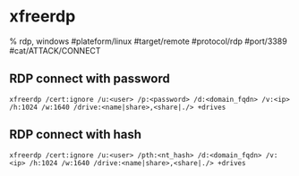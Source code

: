 # xfreerdp

% rdp, windows
#plateform/linux  #target/remote  #protocol/rdp #port/3389 #cat/ATTACK/CONNECT 

##  RDP connect with password
```
xfreerdp /cert:ignore /u:<user> /p:<password> /d:<domain_fqdn> /v:<ip> /h:1024 /w:1640 /drive:<name|share>,<share|./> +drives
```


## RDP connect with  hash
```
xfreerdp /cert:ignore /u:<user> /pth:<nt_hash> /d:<domain_fqdn> /v:<ip> /h:1024 /w:1640 /drive:<name|share>,<share|./> +drives
```

